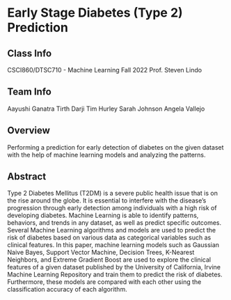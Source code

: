 # Early Stage Diabetes (Type 2) Prediction

## Class Info

CSCI860/DTSC710 - Machine Learning
Fall 2022
Prof. Steven Lindo

## Team Info
Aayushi Ganatra
Tirth Darji
Tim Hurley
Sarah Johnson
Angela Vallejo

## Overview

Performing a prediction for early detection of diabetes on the given dataset with the help of machine learning models and analyzing the patterns.

## Abstract

Type 2 Diabetes Mellitus (T2DM) is a severe public health issue that is on the rise around the globe. It is essential to interfere with the disease’s progression through early detection among individuals with a high risk of developing diabetes. Machine Learning is able to identify patterns, behaviors, and trends in any dataset, as well as predict specific outcomes. Several Machine Learning algorithms and models are used to predict the risk of diabetes based on various data as categorical variables such as clinical features. In this paper, machine learning models such as Gaussian Naive Bayes, Support Vector Machine, Decision Trees, K-Nearest Neighbors, and Extreme Gradient Boost are used to explore the clinical features of a given dataset published by the University of California, Irvine Machine Learning Repository and train them to predict the risk of diabetes. Furthermore, these models are compared with each other using the classification accuracy of each algorithm.
